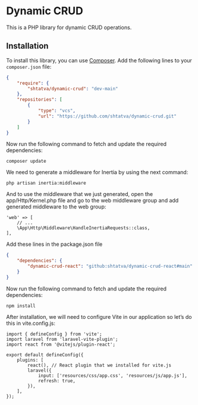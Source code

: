 # Dynamic CRUD

This is a PHP library for dynamic CRUD operations.

## Installation

To install this library, you can use [Composer](https://getcomposer.org/). Add the following lines to your `composer.json` file:

```json
{
    "require": {
        "shtatva/dynamic-crud": "dev-main"
    },
    "repositories": [
        {
            "type": "vcs",
            "url": "https://github.com/shtatva/dynamic-crud.git"
        }
    ]
}
```

Now run the following command to fetch and update the required dependencies:

```
composer update
```

We need to generate a middleware for Inertia by using the next command:

```
php artisan inertia:middleware
```

And to use the middleware that we just generated, open the app/Http/Kernel.php file and go to the web middleware group and add generated middleware to the web group:

```
'web' => [
    // ...
    \App\Http\Middleware\HandleInertiaRequests::class,
],
```

Add these lines in the package.json file

```json
{
    "dependencies": {
        "dynamic-crud-react": "github:shtatva/dynamic-crud-react#main"
    }    
}
```

Now run the following command to fetch and update the required dependencies:

```
npm install
```

After installation, we will need to configure Vite in our application so let’s do this in vite.config.js:

```
import { defineConfig } from 'vite';
import laravel from 'laravel-vite-plugin';
import react from '@vitejs/plugin-react';

export default defineConfig({
    plugins: [
        react(), // React plugin that we installed for vite.js
        laravel({
            input: ['resources/css/app.css', 'resources/js/app.js'],
            refresh: true,
        }),
    ],
});
```


